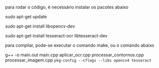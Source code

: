 para rodar o código, é necessário instalar os pacotes abaixo

sudo apt-get update

sudo apt-get install libopencv-dev

sudo apt-get install tesseract-ocr libtesseract-dev

para compilar, pode-se executar o comando make, ou o comando abaixo

g++ -o main.out main.cpp aplicar_ocr.cpp processar_contornos.cpp processar_imagem.cpp `pkg-config --cflags --libs opencv4 tesseract`